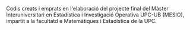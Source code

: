 Codis creats i emprats en l'elaboració del projecte final del Màster Interuniversitari en Estadística i Investigació Operativa UPC-UB (MESIO), impartit a la facultatd e Matemàtiques i Estadística de la UPC.
